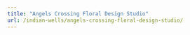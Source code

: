 ```yaml
---
title: "Angels Crossing Floral Design Studio"
url: /indian-wells/angels-crossing-floral-design-studio/
---
```


